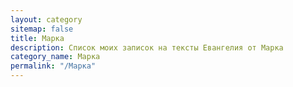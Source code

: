 ```yaml
---
layout: category
sitemap: false
title: Марка
description: Список моих записок на тексты Евангелия от Марка
category_name: Марка
permalink: "/Марка"
---
```

